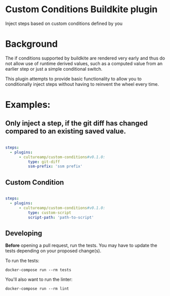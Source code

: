 # Custom Conditions Buildkite plugin

Inject steps based on custom conditions defined by you
# Background

The if conditions supported by buildkite are rendered very early and thus do not allow use of runtime derived values, such as a computed value from an earlier step or just a simple conditional switch.

This plugin attempts to provide basic functionality to allow you to conditionally inject steps without having to reinvent the wheel every time.

# Examples:

## Only inject a step, if the git diff has changed compared to an existing saved value.

```yaml

steps:
  - plugins:
      - cultureamp/custom-conditions#v0.1.0:
          type: git-diff
          ssm-prefix: 'ssm prefix'

```
## Custom Condition

```yaml

steps:
  - plugins:
      - cultureamp/custom-conditions#v0.1.0:
          type: custom-script
          script-path: 'path-to-script'

```

## Developing

**Before** opening a pull request, run the tests. You may have to update the tests depending on your proposed change(s).

To run the tests:

```shell
docker-compose run --rm tests
```

You'll also want to run the linter:

```shell
docker-compose run --rm lint
```
